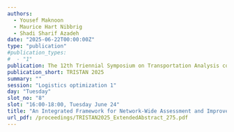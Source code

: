 ```yaml
---
authors:
  - Yousef Maknoon
  - Maurice Hart Nibbrig
  - Shadi Sharif Azadeh
date: "2025-06-22T00:00:00Z"
type: "publication"
#publication_types:
#  - "1"
publication: The 12th Triennial Symposium on Transportation Analysis conference
publication_short: TRISTAN 2025
summary: ""
session: "Logistics optimization 1"
day: "Tuesday"
slot_no: "8"
slot: "16:00-18:00, Tuesday June 24"
title: "An Integrated Framework for Network-Wide Assessment and Improvement of Supply Chain Resilience"
url_pdf: /proceedings/TRISTAN2025_ExtendedAbstract_275.pdf
---
```

